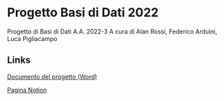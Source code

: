 # Progetto Basi di Dati 2022

Progetto di Basi di Dati A.A. 2022-3
A cura di Alan Rossi, Federico Arduini, Luca Pigliacampo

## Links

[Documento del progetto (Word)](https://univpm-my.sharepoint.com/:w:/r/personal/s1098699_studenti_univpm_it/_layouts/15/Doc.aspx?sourcedoc=%7B78571a59-adba-4810-b746-d073e6327bdb%7D&action=edit&wdPid=100ae54b)

[Pagina Notion](https://www.notion.so/Progetto-Basi-di-Dati-c25f78a958bd4ea0ae3ac6aabc647755)
